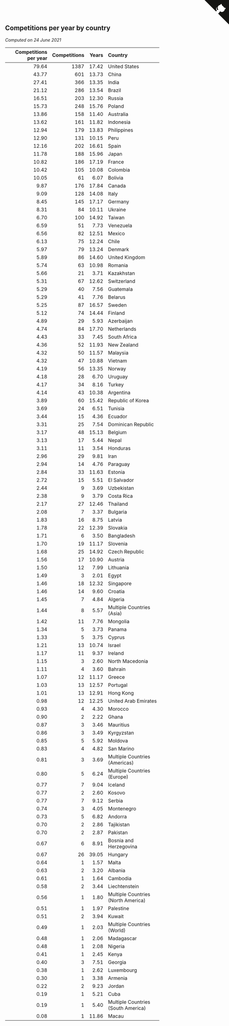 ## Competitions per year by country

*Computed on 24 June 2021*

| Competitions per year | Competitions | Years | Country |
| ---: | ---: | ---: | :--- |
| 79.64 | 1387 | 17.42 | United States |
| 43.77 | 601 | 13.73 | China |
| 27.41 | 366 | 13.35 | India |
| 21.12 | 286 | 13.54 | Brazil |
| 16.51 | 203 | 12.30 | Russia |
| 15.73 | 248 | 15.76 | Poland |
| 13.86 | 158 | 11.40 | Australia |
| 13.62 | 161 | 11.82 | Indonesia |
| 12.94 | 179 | 13.83 | Philippines |
| 12.90 | 131 | 10.15 | Peru |
| 12.16 | 202 | 16.61 | Spain |
| 11.78 | 188 | 15.96 | Japan |
| 10.82 | 186 | 17.19 | France |
| 10.42 | 105 | 10.08 | Colombia |
| 10.05 | 61 | 6.07 | Bolivia |
| 9.87 | 176 | 17.84 | Canada |
| 9.09 | 128 | 14.08 | Italy |
| 8.45 | 145 | 17.17 | Germany |
| 8.31 | 84 | 10.11 | Ukraine |
| 6.70 | 100 | 14.92 | Taiwan |
| 6.59 | 51 | 7.73 | Venezuela |
| 6.56 | 82 | 12.51 | Mexico |
| 6.13 | 75 | 12.24 | Chile |
| 5.97 | 79 | 13.24 | Denmark |
| 5.89 | 86 | 14.60 | United Kingdom |
| 5.74 | 63 | 10.98 | Romania |
| 5.66 | 21 | 3.71 | Kazakhstan |
| 5.31 | 67 | 12.62 | Switzerland |
| 5.29 | 40 | 7.56 | Guatemala |
| 5.29 | 41 | 7.76 | Belarus |
| 5.25 | 87 | 16.57 | Sweden |
| 5.12 | 74 | 14.44 | Finland |
| 4.89 | 29 | 5.93 | Azerbaijan |
| 4.74 | 84 | 17.70 | Netherlands |
| 4.43 | 33 | 7.45 | South Africa |
| 4.36 | 52 | 11.93 | New Zealand |
| 4.32 | 50 | 11.57 | Malaysia |
| 4.32 | 47 | 10.88 | Vietnam |
| 4.19 | 56 | 13.35 | Norway |
| 4.18 | 28 | 6.70 | Uruguay |
| 4.17 | 34 | 8.16 | Turkey |
| 4.14 | 43 | 10.38 | Argentina |
| 3.89 | 60 | 15.42 | Republic of Korea |
| 3.69 | 24 | 6.51 | Tunisia |
| 3.44 | 15 | 4.36 | Ecuador |
| 3.31 | 25 | 7.54 | Dominican Republic |
| 3.17 | 48 | 15.13 | Belgium |
| 3.13 | 17 | 5.44 | Nepal |
| 3.11 | 11 | 3.54 | Honduras |
| 2.96 | 29 | 9.81 | Iran |
| 2.94 | 14 | 4.76 | Paraguay |
| 2.84 | 33 | 11.63 | Estonia |
| 2.72 | 15 | 5.51 | El Salvador |
| 2.44 | 9 | 3.69 | Uzbekistan |
| 2.38 | 9 | 3.79 | Costa Rica |
| 2.17 | 27 | 12.46 | Thailand |
| 2.08 | 7 | 3.37 | Bulgaria |
| 1.83 | 16 | 8.75 | Latvia |
| 1.78 | 22 | 12.39 | Slovakia |
| 1.71 | 6 | 3.50 | Bangladesh |
| 1.70 | 19 | 11.17 | Slovenia |
| 1.68 | 25 | 14.92 | Czech Republic |
| 1.56 | 17 | 10.90 | Austria |
| 1.50 | 12 | 7.99 | Lithuania |
| 1.49 | 3 | 2.01 | Egypt |
| 1.46 | 18 | 12.32 | Singapore |
| 1.46 | 14 | 9.60 | Croatia |
| 1.45 | 7 | 4.84 | Algeria |
| 1.44 | 8 | 5.57 | Multiple Countries (Asia) |
| 1.42 | 11 | 7.76 | Mongolia |
| 1.34 | 5 | 3.73 | Panama |
| 1.33 | 5 | 3.75 | Cyprus |
| 1.21 | 13 | 10.74 | Israel |
| 1.17 | 11 | 9.37 | Ireland |
| 1.15 | 3 | 2.60 | North Macedonia |
| 1.11 | 4 | 3.60 | Bahrain |
| 1.07 | 12 | 11.17 | Greece |
| 1.03 | 13 | 12.57 | Portugal |
| 1.01 | 13 | 12.91 | Hong Kong |
| 0.98 | 12 | 12.25 | United Arab Emirates |
| 0.93 | 4 | 4.30 | Morocco |
| 0.90 | 2 | 2.22 | Ghana |
| 0.87 | 3 | 3.46 | Mauritius |
| 0.86 | 3 | 3.49 | Kyrgyzstan |
| 0.85 | 5 | 5.92 | Moldova |
| 0.83 | 4 | 4.82 | San Marino |
| 0.81 | 3 | 3.69 | Multiple Countries (Americas) |
| 0.80 | 5 | 6.24 | Multiple Countries (Europe) |
| 0.77 | 7 | 9.04 | Iceland |
| 0.77 | 2 | 2.60 | Kosovo |
| 0.77 | 7 | 9.12 | Serbia |
| 0.74 | 3 | 4.05 | Montenegro |
| 0.73 | 5 | 6.82 | Andorra |
| 0.70 | 2 | 2.86 | Tajikistan |
| 0.70 | 2 | 2.87 | Pakistan |
| 0.67 | 6 | 8.91 | Bosnia and Herzegovina |
| 0.67 | 26 | 39.05 | Hungary |
| 0.64 | 1 | 1.57 | Malta |
| 0.63 | 2 | 3.20 | Albania |
| 0.61 | 1 | 1.64 | Cambodia |
| 0.58 | 2 | 3.44 | Liechtenstein |
| 0.56 | 1 | 1.80 | Multiple Countries (North America) |
| 0.51 | 1 | 1.97 | Palestine |
| 0.51 | 2 | 3.94 | Kuwait |
| 0.49 | 1 | 2.03 | Multiple Countries (World) |
| 0.48 | 1 | 2.06 | Madagascar |
| 0.48 | 1 | 2.08 | Nigeria |
| 0.41 | 1 | 2.45 | Kenya |
| 0.40 | 3 | 7.51 | Georgia |
| 0.38 | 1 | 2.62 | Luxembourg |
| 0.30 | 1 | 3.38 | Armenia |
| 0.22 | 2 | 9.23 | Jordan |
| 0.19 | 1 | 5.21 | Cuba |
| 0.19 | 1 | 5.40 | Multiple Countries (South America) |
| 0.08 | 1 | 11.86 | Macau |


<a href="https://github.com/jonatanklosko/wca_statistics" class="github-corner" aria-label="View source on Github"><svg width="80" height="80" viewBox="0 0 250 250" style="fill:#151513; color:#fff; position: absolute; top: 0; border: 0; right: 0;" aria-hidden="true"><path d="M0,0 L115,115 L130,115 L142,142 L250,250 L250,0 Z"></path><path d="M128.3,109.0 C113.8,99.7 119.0,89.6 119.0,89.6 C122.0,82.7 120.5,78.6 120.5,78.6 C119.2,72.0 123.4,76.3 123.4,76.3 C127.3,80.9 125.5,87.3 125.5,87.3 C122.9,97.6 130.6,101.9 134.4,103.2" fill="currentColor" style="transform-origin: 130px 106px;" class="octo-arm"></path><path d="M115.0,115.0 C114.9,115.1 118.7,116.5 119.8,115.4 L133.7,101.6 C136.9,99.2 139.9,98.4 142.2,98.6 C133.8,88.0 127.5,74.4 143.8,58.0 C148.5,53.4 154.0,51.2 159.7,51.0 C160.3,49.4 163.2,43.6 171.4,40.1 C171.4,40.1 176.1,42.5 178.8,56.2 C183.1,58.6 187.2,61.8 190.9,65.4 C194.5,69.0 197.7,73.2 200.1,77.6 C213.8,80.2 216.3,84.9 216.3,84.9 C212.7,93.1 206.9,96.0 205.4,96.6 C205.1,102.4 203.0,107.8 198.3,112.5 C181.9,128.9 168.3,122.5 157.7,114.1 C157.9,116.9 156.7,120.9 152.7,124.9 L141.0,136.5 C139.8,137.7 141.6,141.9 141.8,141.8 Z" fill="currentColor" class="octo-body"></path></svg></a><style>.github-corner:hover .octo-arm{animation:octocat-wave 560ms ease-in-out}@keyframes octocat-wave{0%,100%{transform:rotate(0)}20%,60%{transform:rotate(-25deg)}40%,80%{transform:rotate(10deg)}}@media (max-width:500px){.github-corner:hover .octo-arm{animation:none}.github-corner .octo-arm{animation:octocat-wave 560ms ease-in-out}}</style>
